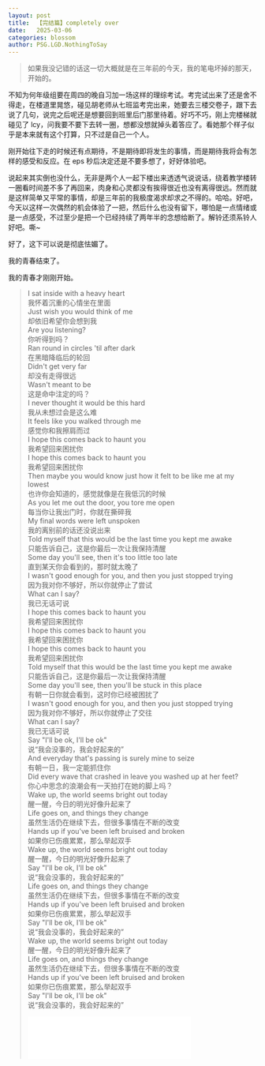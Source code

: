 ```yaml
---
layout: post
title:  【完结篇】completely over
date:   2025-03-06
categories: blossom
author: PSG.LGD.NothingToSay
---
```


>   如果我没记错的话这一切大概就是在三年前的今天，我的笔电坏掉的那天，开始的。

不知为何年级组要在周四的晚自习加一场这样的理综考试。考完试出来了还是舍不得走，在楼道里晃悠，碰见胡老师从七班监考完出来，她要去三楼交卷子，跟下去说了几句，说完之后呢还是想要回到班里后门那里待着。好巧不巧，刚上完楼梯就碰见了 lcy，问我要不要下去转一圈，想都没想就掉头着答应了。看她那个样子似乎是本来就有这个打算，只不过是自己一个人。

刚开始往下走的时候还有点期待，不是期待即将发生的事情，而是期待我将会有怎样的感受和反应。在 eps 秒后决定还是不要多想了，好好体验吧。

说起来其实倒也没什么，无非是两个人一起下楼出来透透气说说话，绕着教学楼转一圈看时间差不多了再回来，肉身和心灵都没有挨得很近也没有离得很远。然而就是这样简单又平常的事情，却是三年前的我极度渴求却求之不得的。哈哈。好吧，今天以这样一次偶然的机会体验了一把，然后什么也没有留下，哪怕是一点情绪或是一点感受，不过至少是把一个已经持续了两年半的念想给断了。解铃还须系铃人好吧。嘶~

好了，这下可以说是彻底怯媚了。

我的青春结束了。

我的青春才刚刚开始。

>   I sat inside with a heavy heart  
>   我怀着沉重的心情坐在里面  
>   Just wish you would think of me  
>   却依旧希望你会想到我  
>   Are you listening?  
>   你听得到吗？  
>   Ran round in circles 'til after dark  
>   在黑暗降临后的轮回  
>   Didn't get very far  
>   却没有走得很远  
>   Wasn't meant to be  
>   这是命中注定的吗？  
>   I never thought it would be this hard  
>   我从未想过会是这么难  
>   It feels like you walked through me  
>   感觉你和我擦肩而过  
>   I hope this comes back to haunt you  
>   我希望回来困扰你  
>   I hope this comes back to haunt you  
>   我希望回来困扰你  
>   Then maybe you would know just how it felt to be like me at my lowest  
>   也许你会知道的，感觉就像是在我低沉的时候  
>   As you let me out the door, you tore me open  
>   每当你让我出门时，你就在撕碎我  
>   My final words were left unspoken  
>   我的离别前的话还没说出来  
>   Told myself that this would be the last time you kept me awake  
>   只能告诉自己，这是你最后一次让我保持清醒  
>   Some day you'll see, then it's too little too late  
>   直到某天你会看到的，那时就太晚了  
>   I wasn't good enough for you, and then you just stopped trying  
>   因为我对你不够好，所以你就停止了尝试  
>   What can I say?  
>   我已无话可说  
>   I hope this comes back to haunt you  
>   我希望回来困扰你  
>   I hope this comes back to haunt you  
>   我希望回来困扰你  
>   I hope this comes back to haunt you  
>   我希望回来困扰你  
>   Told myself that this would be the last time you kept me awake  
>   只能告诉自己，这是你最后一次让我保持清醒  
>   Some day you'll see, then you'll be stuck in this place  
>   有朝一日你就会看到，这时你已经被困扰了  
>   I wasn't good enough for you, and then you just stopped trying  
>   因为我对你不够好，所以你就停止了交往  
>   What can I say?  
>   我已无话可说  
>   Say "I'll be ok, I'll be ok"  
>   说“我会没事的，我会好起来的”  
>   And everyday that's passing is surely mine to seize  
>   有朝一日，我一定能抓住你  
>   Did every wave that crashed in leave you washed up at her feet?  
>   你心中思念的浪潮会有一天拍打在她的脚上吗？  
>   Wake up, the world seems bright out today  
>   醒一醒，今日的明光好像升起来了  
>   Life goes on, and things they change  
>   虽然生活仍在继续下去，但很多事情在不断的改变  
>   Hands up if you've been left bruised and broken  
>   如果你已伤痕累累，那么举起双手  
>   Wake up, the world seems bright out today  
>   醒一醒，今日的明光好像升起来了  
>   Say "I'll be ok, I'll be ok"  
>   说“我会没事的，我会好起来的”  
>   Life goes on, and things they change  
>   虽然生活仍在继续下去，但很多事情在不断的改变  
>   Hands up if you've been left bruised and broken  
>   如果你已伤痕累累，那么举起双手  
>   Say "I'll be ok, I'll be ok"  
>   说“我会没事的，我会好起来的”  
>   Wake up, the world seems bright out today  
>   醒一醒，今日的明光好像升起来了  
>   Life goes on, and things they change  
>   虽然生活仍在继续下去，但很多事情在不断的改变  
>   Hands up if you've been left bruised and broken  
>   如果你已伤痕累累，那么举起双手  
>   Say "I'll be ok, I'll be ok"  
>   说“我会没事的，我会好起来的”  
>     
>   <iframe frameborder="no" border="0" marginwidth="0" marginheight="0" width=330 height=86 src="//music.163.com/outchain/player?type=2&id=33933859&auto=1&height=66"></iframe>